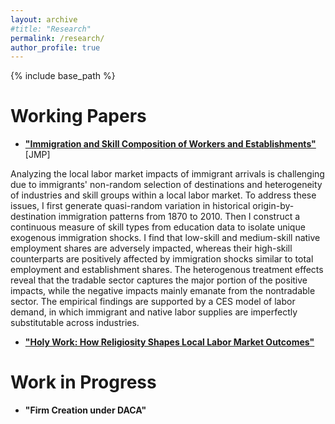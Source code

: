 ```yaml
---
layout: archive
#title: "Research"
permalink: /research/
author_profile: true
---
```


{% include base_path %}

Working Papers
======
* [**"Immigration and Skill Composition of Workers and Establishments"**](/files/Murad_Zeynalli_JMP.pdf)[JMP]

Analyzing the local labor market impacts of immigrant arrivals is challenging due to immigrants' non-random selection of destinations and heterogeneity of industries and skill groups within a local labor market. To address these issues, I first generate quasi-random variation in historical origin-by-destination immigration patterns from 1870 to 2010. Then I construct a continuous measure of skill types from education data to isolate unique exogenous immigration shocks. I find that low-skill and medium-skill native employment shares are adversely impacted, whereas their high-skill counterparts are positively affected by immigration shocks similar to total employment and establishment shares. The heterogenous treatment effects reveal that the tradable sector captures the major portion of the positive impacts, while the negative impacts mainly emanate from the nontradable sector. The empirical findings are supported by a CES model of labor demand, in which immigrant and native labor supplies are imperfectly substitutable across industries.

* [**"Holy Work: How Religiosity Shapes Local Labor Market Outcomes"**](/files/Religiosity_Labor.pdf)

Work in Progress
======

* **"Firm Creation under DACA"**